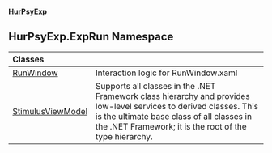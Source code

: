 #### [HurPsyExp](index.md 'index')

## HurPsyExp.ExpRun Namespace

| Classes | |
| :--- | :--- |
| [RunWindow](HurPsyExp.ExpRun.RunWindow.md 'HurPsyExp.ExpRun.RunWindow') | Interaction logic for RunWindow.xaml |
| [StimulusViewModel](HurPsyExp.ExpRun.StimulusViewModel.md 'HurPsyExp.ExpRun.StimulusViewModel') | Supports all classes in the .NET Framework class hierarchy and provides low-level services to derived classes. This is the ultimate base class of all classes in the .NET Framework; it is the root of the type hierarchy. |
